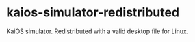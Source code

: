 # kaios-simulator-redistributed
KaiOS simulator. Redistributed with a valid desktop file for Linux.

